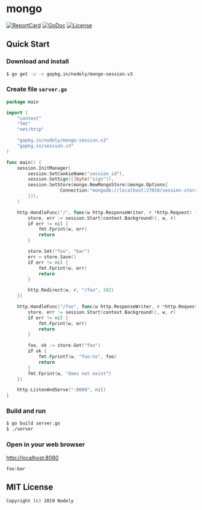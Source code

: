 # mongo

[![ReportCard][reportcard-image]][reportcard-url] [![GoDoc][godoc-image]][godoc-url] [![License][license-image]][license-url]

## Quick Start

### Download and install

```bash
$ go get -u -v gopkg.in/nodely/mongo-session.v3
```

### Create file `server.go`

```go
package main

import (
	"context"
	"fmt"
	"net/http"

	"gopkg.in/nodely/mongo-session.v3"
	"gopkg.in/session.v3"
)

func main() {
	session.InitManager(
		session.SetCookieName("session_id"),
		session.SetSign([]byte("sign")),
		session.SetStore(mongo.NewMongoStore(&mongo.Options{
            		Connection:"mongodb://localhost:27010/session-storage",
		})),
	)

	http.HandleFunc("/", func(w http.ResponseWriter, r *http.Request) {
		store, err := session.Start(context.Background(), w, r)
		if err != nil {
			fmt.Fprint(w, err)
			return
		}

		store.Set("foo", "bar")
		err = store.Save()
		if err != nil {
			fmt.Fprint(w, err)
			return
		}

		http.Redirect(w, r, "/foo", 302)
	})

	http.HandleFunc("/foo", func(w http.ResponseWriter, r *http.Request) {
		store, err := session.Start(context.Background(), w, r)
		if err != nil {
			fmt.Fprint(w, err)
			return
		}

		foo, ok := store.Get("foo")
		if ok {
			fmt.Fprintf(w, "foo:%s", foo)
			return
		}
		fmt.Fprint(w, "does not exist")
	})

	http.ListenAndServe(":8080", nil)
}
```

### Build and run

```bash
$ go build server.go
$ ./server
```

### Open in your web browser

<http://localhost:8080>

    foo:bar

## MIT License

    Copyright (c) 2019 Nodely

[reportcard-url]: https://goreportcard.com/report/gopkg.in/nodely/mongo-session.v3
[reportcard-image]: https://goreportcard.com/badge/gopkg.in/nodely/mongo-session.v3
[godoc-url]: https://godoc.org/gopkg.in/nodely/mongo-session.v3
[godoc-image]: https://godoc.org/gopkg.in/nodely/mongo-session.v1?status.svg
[license-url]: http://opensource.org/licenses/MIT
[license-image]: https://img.shields.io/npm/l/express.svg
